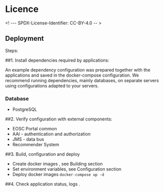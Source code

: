 # Licence

<! --- SPDX-License-Identifier: CC-BY-4.0  -- >

## Deployment

Steps:

##1. Install dependencies required by applications:

An example dependency configuration was prepared together with the applications and saved in the docker-compose configuration. We recommend running dependencies, mainly databases, on separate servers using configurations adapted to your servers.

### Database
 * PostgreSQL


##2. Verify configuration with external components:
 * EOSC Portal common
 * AAI - authentication and authorization
 * JMS - data bus
 * Recommender System

##3. Build, configuration and deploy
 * Create docker images , see Building section 
 * Set environment variables, see Configuration section
 * Deploy docker images 
   ``` docker-compose up -d ```

##4. Check application status, logs . 
